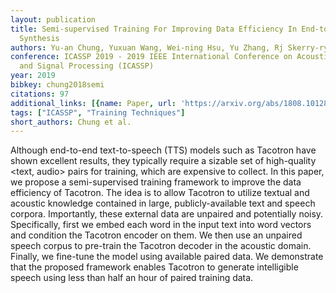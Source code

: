 ```yaml
---
layout: publication
title: Semi-supervised Training For Improving Data Efficiency In End-to-end Speech
  Synthesis
authors: Yu-an Chung, Yuxuan Wang, Wei-ning Hsu, Yu Zhang, Rj Skerry-ryan
conference: ICASSP 2019 - 2019 IEEE International Conference on Acoustics, Speech
  and Signal Processing (ICASSP)
year: 2019
bibkey: chung2018semi
citations: 97
additional_links: [{name: Paper, url: 'https://arxiv.org/abs/1808.10128'}]
tags: ["ICASSP", "Training Techniques"]
short_authors: Chung et al.
---
```

Although end-to-end text-to-speech (TTS) models such as Tacotron have shown
excellent results, they typically require a sizable set of high-quality <text,
audio> pairs for training, which are expensive to collect. In this paper, we
propose a semi-supervised training framework to improve the data efficiency of
Tacotron. The idea is to allow Tacotron to utilize textual and acoustic
knowledge contained in large, publicly-available text and speech corpora.
Importantly, these external data are unpaired and potentially noisy.
Specifically, first we embed each word in the input text into word vectors and
condition the Tacotron encoder on them. We then use an unpaired speech corpus
to pre-train the Tacotron decoder in the acoustic domain. Finally, we fine-tune
the model using available paired data. We demonstrate that the proposed
framework enables Tacotron to generate intelligible speech using less than half
an hour of paired training data.
